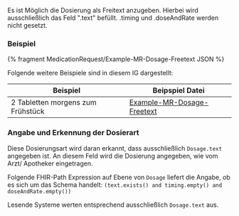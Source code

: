 Es ist Möglich die Dosierung als Freitext anzugeben. Hierbei wird ausschließlich das Feld ".text" befüllt. .timing und .doseAndRate werden nicht gesetzt.

### Beispiel

{% fragment MedicationRequest/Example-MR-Dosage-Freetext JSON %}

Folgende weitere Beispiele sind in diesem IG dargestellt:

| Beispiel    | Beipspiel Datei |
| -------- | ------- |
| 2 Tabletten morgens zum Frühstück  | [Example-MR-Dosage-Freetext](./MedicationRequest-Example-MR-Dosage-Freetext.html)    |

### Angabe und Erkennung der Dosierart

Diese Dosierungsart wird daran erkannt, dass ausschließlich `Dosage.text` angegeben ist. An diesem Feld wird die Dosierung angegeben, wie vom Arzt/ Apotheker eingetragen.

Folgende FHIR-Path Expression auf Ebene von `Dosage` liefert die Angabe, ob es sich um das Schema handelt: `(text.exists() and timing.empty() and doseAndRate.empty())`

Lesende Systeme werten entsprechend ausschließlich `Dosage.text` aus.

